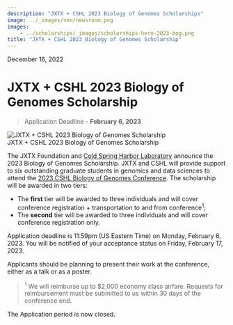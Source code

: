 ```yaml
---
description: "JXTX + CSHL 2023 Biology of Genomes Scholarships"
image: ../_images/seo/newsroom.png
images:
    - ../scholarships/_images/scholarships-hero-2023-bog.png
title: "JXTX + CSHL 2023 Biology of Genomes Scholarship"
---
```


<Date>December 16, 2022</Date>

# JXTX + CSHL 2023 Biology of Genomes Scholarship

> Application Deadline - **February 6, 2023**

<Image alt="JXTX + CSHL 2023 Biology of Genomes Scholarship" image={props.images[0]} />

<Figcaption>JXTX + CSHL 2023 Biology of Genomes Scholarship</Figcaption>

The JXTX Foundation and [Cold Spring Harbor Laboratory](https://meetings.cshl.edu/) announce the 2023 Biology of Genomes Scholarship. JXTX and CSHL will provide support to six outstanding graduate students in genomics and data sciences to attend the [2023 CSHL Biology of Genomes Conference](https://meetings.cshl.edu/meetings.aspx?meet=GENOME&year=23). The scholarship will be awarded in two tiers:

-   The **first** tier will be awarded to three individuals and will cover conference registration + transportation to and from conference<sup>1</sup>;
-   The **second** tier will be awarded to three individuals and will cover conference registration only.

Application deadline is 11:59pm (US Eastern Time) on Monday, February 6, 2023. You will be notified of your acceptance status on Friday, February 17, 2023.

Applicants should be planning to present their work at the conference, either as a talk or as a poster.

> <sup>1</sup> We will reimburse up to $2,000 economy class airfare. Requests for reimbursement must be submitted to us within 30 days of the conference end.

The Application period is now closed.
